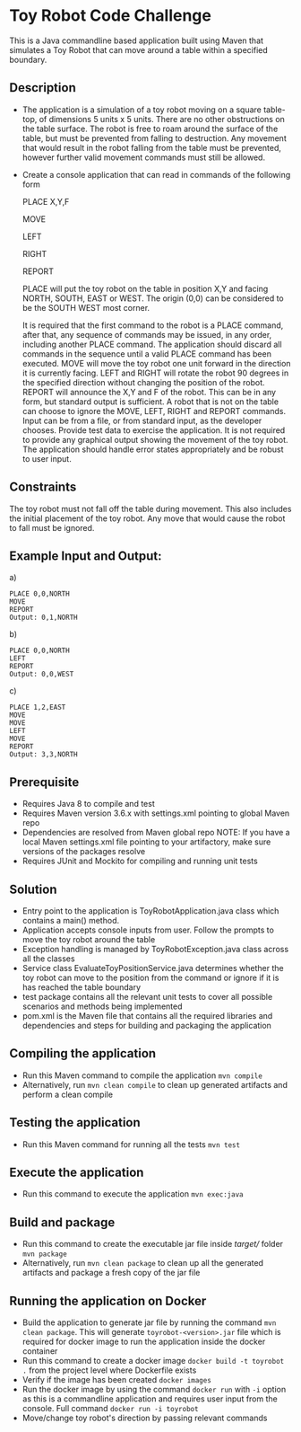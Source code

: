 # Toy Robot Code Challenge

This is a Java commandline based application built using Maven that simulates a Toy Robot that can move around a table
within a specified boundary. 

## Description
- The application is a simulation of a toy robot moving on a square table-top, of dimensions 5 units x 5 units. There are no
other obstructions on the table surface. The robot is free to roam around the surface of the table, but must be prevented
from falling to destruction. Any movement that would result in the robot falling from the table must be prevented,
however further valid movement commands must still be allowed.


- Create a console application that can read in commands of the following form

  PLACE X,Y,F

  MOVE

  LEFT

  RIGHT

  REPORT

    
    PLACE will put the toy robot on the table in position X,Y and facing NORTH, SOUTH, EAST or WEST. The origin (0,0)
    can be considered to be the SOUTH WEST most corner.

    It is required that the first command to the robot is a PLACE command, after that, any sequence of commands may 
    be issued, in any order, including another PLACE command. The
    application should discard all commands in the sequence until a valid PLACE command has been executed.
    MOVE will move the toy robot one unit forward in the direction it is currently facing.
    LEFT and RIGHT will rotate the robot 90 degrees in the specified direction without changing the position of the robot.
    REPORT will announce the X,Y and F of the robot. This can be in any form, but standard output is sufficient.
    A robot that is not on the table can choose to ignore the MOVE, LEFT, RIGHT and REPORT commands.
    Input can be from a file, or from standard input, as the developer chooses.
    Provide test data to exercise the application.
    It is not required to provide any graphical output showing the movement of the toy robot.
    The application should handle error states appropriately and be robust to user input.

## Constraints
  The toy robot must not fall off the table during movement. This also includes the initial placement of the toy robot. Any
  move that would cause the robot to fall must be ignored.

## Example Input and Output:
a)

    PLACE 0,0,NORTH
    MOVE
    REPORT
    Output: 0,1,NORTH


b)

    PLACE 0,0,NORTH
    LEFT
    REPORT
    Output: 0,0,WEST
c)

    PLACE 1,2,EAST
    MOVE
    MOVE
    LEFT
    MOVE
    REPORT
    Output: 3,3,NORTH


## Prerequisite
- Requires Java 8 to compile and test
- Requires Maven version 3.6.x with settings.xml pointing to global Maven repo
- Dependencies are resolved from Maven global repo
  NOTE: If you have a local Maven settings.xml file pointing to your artifactory, make sure versions of the packages resolve
- Requires JUnit and Mockito for compiling and running unit tests

## Solution
- Entry point to the application is ToyRobotApplication.java class which contains a main() method.
- Application accepts console inputs from user. Follow the prompts to move the toy robot around the table
- Exception handling is managed by ToyRobotException.java class across all the classes
- Service class EvaluateToyPositionService.java determines whether the toy robot can move to the position from the 
  command or ignore if it is has reached the table boundary
- test package contains all the relevant unit tests to cover all possible scenarios and methods being implemented
- pom.xml is the Maven file that contains all the required libraries and dependencies and steps for building and packaging
  the application

## Compiling the application
- Run this Maven command to compile the application `mvn compile`
- Alternatively, run `mvn clean compile` to clean up generated artifacts and perform a clean compile

## Testing the application
- Run this Maven command for running all the tests `mvn test`

## Execute the application
- Run this command to execute the application `mvn exec:java`

## Build and package
- Run this command to create the executable jar file inside *target/* folder `mvn package`
- Alternatively, run `mvn clean package` to clean up all the generated artifacts and package a fresh copy of the jar file

## Running the application on Docker
- Build the application to generate jar file by running the command `mvn clean package`. This will generate `toyrobot-<version>.jar` file which is required for docker image to     run the application inside the docker container
- Run this command to create a docker image `docker build -t toyrobot .` from the project level where Dockerfile exists
- Verify if the image has been created `docker images`
- Run the docker image by using the command `docker run` with `-i` option as this is a commandline application and requires
  user input from the console. Full command `docker run -i toyrobot`
- Move/change toy robot's direction by passing relevant commands
